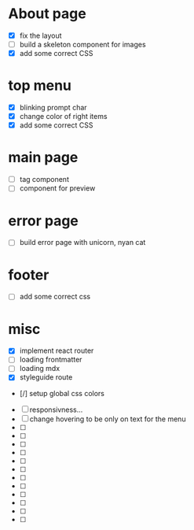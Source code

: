 # About page
- [x] fix the layout
- [ ] build a skeleton component for images
- [x] add some correct CSS

# top menu
- [x] blinking prompt char
- [x] change color of right items
- [x] add some correct CSS

# main page
- [ ] tag component
- [ ] component for preview

# error page
- [ ] build error page with unicorn, nyan cat

# footer
- [ ] add some correct css

# misc
- [x] implement react router
- [ ] loading frontmatter
- [ ] loading mdx
- [x] styleguide route
- [/] setup global css colors
- [ ] responsivness...
- [ ] change hovering to be only on text for the menu
- [ ]
- [ ]
- [ ]
- [ ]
- [ ]
- [ ]
- [ ]
- [ ]
- [ ]
- [ ]
- [ ]
- [ ]

